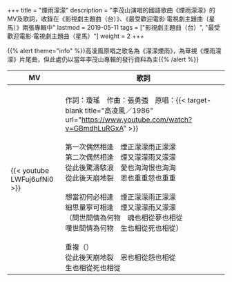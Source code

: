 +++
title = "煙雨濛濛"
description = "李茂山演唱的國語歌曲《煙雨濛濛》的MV及歌詞，收錄在《影視劇主題曲（台）》、《最受歡迎電影‧電視劇主題曲（星馬）》兩張專輯中"
lastmod = 2019-05-11
tags = ["影視劇主題曲（台）",  "最受歡迎電影‧電視劇主題曲（星馬）"]
weight = 2
+++

{{% alert theme="info" %}}高凌風原唱之歌名為《濛濛煙雨》，為華視《煙雨濛濛》片尾曲，但此處仍以當年李茂山專輯的發行資料為主{{% /alert %}}

MV  | 歌詞  
--------------|-------
{{< youtube LWFuj6ufNi0 >}}|<br/>作詞：瓊瑤　作曲：張勇強　原唱：{{< target-blank title="高凌風／1986" url="https://www.youtube.com/watch?v=GBmdhLuRGxA" >}}<br/><br/>第一次偶然相逢　煙正濛濛雨正濛濛<br/>第二次偶然相逢　煙又濛濛雨又濛濛<br/>從此後驚濤駭浪　愛也洶洶恨也洶洶<br/>從此後天崩地裂　恩也重重怨也重重<br/><br/>想當初何必相逢　煙正濛濛雨正濛濛<br/>細思量寧可相逢　煙又濛濛雨又濛濛<br/>（問世間情為何物　魂也相從夢也相從<br/>嘆世間情為何物　生也相從死也相從）<br/><br/>重複（）<br/>從此後天崩地裂　恩也相從怨也相從<br/>生也相從死也相從